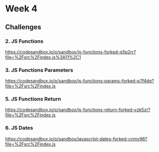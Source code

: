 # Week 4

## Challenges

### 2. JS Functions

https://codesandbox.io/p/sandbox/js-functions-forked-q5p2rr?file=%2Fsrc%2Findex.js%3A11%2C1

### 3. JS Functions Parameters

https://codesandbox.io/p/sandbox/js-functions-params-forked-p7f4dq?file=%2Fsrc%2Findex.js

### 5. JS Functions Return

https://codesandbox.io/p/sandbox/js-functions-return-forked-vzk5zr?file=%2Fsrc%2Findex.js

### 6. JS Dates

https://codesandbox.io/p/sandbox/javascript-dates-forked-cnmy96?file=%2Fsrc%2Findex.js

